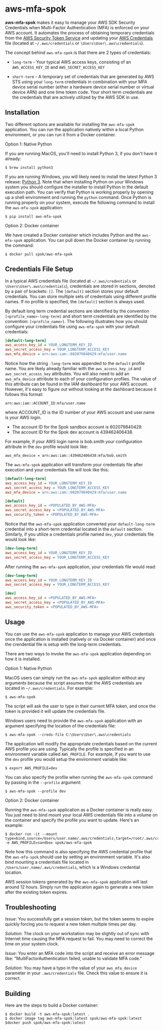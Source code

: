 aws-mfa-spok
=================================================================================================

**aws-mfa-spok** makes it easy to manage your AWS SDK Security Credentials when Multi-Factor Authentication (MFA) is enforced on your AWS account. It automates the process of obtaining temporary credentials from the [AWS Security Token Service](http://docs.aws.amazon.com/STS/latest/APIReference/Welcome.html) and updating your [AWS Credentials](https://blogs.aws.amazon.com/security/post/Tx3D6U6WSFGOK2H/A-New-and-Standardized-Way-to-Manage-Credentials-in-the-AWS-SDKs) file (located at `~/.aws/credentials` or `\Users\User\.aws\credentials`).

The concept behind `aws-mfa-spok` is that there are 2 types of credentials:

* `long-term` - Your typical AWS access keys, consisting of an `AWS_ACCESS_KEY_ID` and `AWS_SECRET_ACCESS_KEY`

* `short-term` - A temporary set of credentials that are generated by AWS STS using your `long-term` credentials in combination with your MFA device serial number (either a hardware device serial number or virtual device ARN) and one time token code. Your short term credentials are the credentials that are actively utilized by the AWS SDK in use.

Installation
-------------

Two different options are available for installing the `aws-mfa-spok` application. You can run the application natively within a local Python environment, or you can run it from a Docker container.

Option 1: Native Python

If you are running MacOS, you'll need to install Python 3, if you don't have it already:

```
$ brew install python3
```

If you are running Windows, you will likely need to install the latest Python 3 release: [Python 3](https://www.python.org/downloads/windows/). Note that when installing Python on your Windows system you should configure the installer to install Python in the default execution path. You can verify that Python is working properly by opening up a shell environment and running the `python` command. Once Python is running properly on your system, execute the following command to install the `aws-mfa-spok` application:

```
$ pip install aws-mfa-spok
```

Option 2: Docker container

We have created a Docker container which includes Python and the `aws-mfa-spok` application. You can pull down the Docker container by running the command:

```
$ docker pull spok/aws-mfa-spok
```

Credentials File Setup
----------------------

In a typical AWS credentials file (located at `~/.aws/credentials` or `\Users\User\.aws\credentials`), credentials are stored in sections, denoted by a pair of brackets: `[]`. The `[default]` section stores your default credentials. You can store multiple sets of credentials using different profile names. If no profile is specified, the `[default]` section is always used.

By default long term credential sections are identified by the convention `[<profile_name>-long-term]` and short term credentials are identified by the convention: `[<profile_name>]`. The following illustrates how you should configure your credentials file using `aws-mfa-spok` with your default credentials:

```ini
[default-long-term]
aws_access_key_id = YOUR_LONGTERM_KEY_ID
aws_secret_access_key = YOUR_LONGTERM_ACCESS_KEY
aws_mfa_device = arn:aws:iam::602079840429:mfa/user.name
```

Notice how the string `-long-term` was appended to the `default` profile name. You are likely already familiar with the `aws_access_key_id` and `aws_secret_access_key` attributes. You will also need to add an `aws_mfa_device` attribute to each of your configuration profiles. The value of this attribute can be found in the IAM dashboard for your AWS account. However, it's easy to figure out without looking at the dashboard because it follows this format:

```arn:aws:iam::ACCOUNT_ID:mfa/user.name```

where ACCOUNT_ID is the ID number of your AWS account and user.name is your AWS login.

* The account ID for the Spok sandbox account is 602079840429.
* The account ID for the Spok dev account is 439462406438.

For example, if your AWS login name is bob.smith your configuration attribute in the `dev` profile would look like:

```
aws_mfa_device = arn:aws:iam::439462406438:mfa/bob.smith
```

The `aws-mfa-spok` application will transform your credentials file after execution and your credentials file will look like this:

```ini
[default-long-term]
aws_access_key_id = YOUR_LONGTERM_KEY_ID
aws_secret_access_key = YOUR_LONGTERM_ACCESS_KEY
aws_mfa_device = arn:aws:iam::602079840429:mfa/user.name

[default]
aws_access_key_id = <POPULATED_BY_AWS-MFA>
aws_secret_access_key = <POPULATED_BY_AWS-MFA>
aws_security_token = <POPULATED_BY_AWS-MFA>
```

Notice that the `aws-mfa-spok` application converted your `default-long-term` credential into a short-term credential located in the `default` section. Similarly, if you utilize a credentials profile named `dev`, your credentials file would look like:

```ini
[dev-long-term]
aws_access_key_id = YOUR_LONGTERM_KEY_ID
aws_secret_access_key = YOUR_LONGTERM_ACCESS_KEY
```


After running the `aws-mfa-spok` application, your credentials file would read:

```ini
[dev-long-term]
aws_access_key_id = YOUR_LONGTERM_KEY_ID
aws_secret_access_key = YOUR_LONGTERM_ACCESS_KEY

[dev]
aws_access_key_id = <POPULATED_BY_AWS-MFA>
aws_secret_access_key = <POPULATED_BY_AWS-MFA>
aws_security_token = <POPULATED_BY_AWS-MFA>
```

Usage
-----

You can use the `aws-mfa-spok` application to manage your AWS credentials once the application is installed (natively or via Docker container) and once the crendential file is setup with the long-term credentials. 

There are two ways to invoke the `aws-mfa-spok` application depending on how it is installed.

Option 1: Native Python

MacOS users can simply run the `aws-mfa-spok` application without any arguments because the script assumes that the AWS credentials are located in `~/.aws/credentials`. For example:

```
$ aws-mfa-spok
```

The script will ask the user to type in their current MFA token, and once the token is provided it will update the credentials file.

Windows users need to provide the `aws-mfa-spok` application with an argument specifying the location of the credentials file:

```
$ aws-mfa-spok --creds-file C:\Users\User\.aws\credentials
```

The application will modify the appropriate credentials based on the current AWS profile you are using. Typically the profile is specified in an environment variable called `AWS_PROFILE`. For example, if you want to use the `dev` profile you would setup the environment variable like:

```
$ export AWS_PROFILE=dev
```

You can also specify the profile when running the `aws-mfa-spok` command by passing in the `--profile` argument:

```
$ aws-mfa-spok --profile dev
```


Option 2: Docker container

Running the `aws-mfa-spok` application as a Docker container is really easy. You just need to bind mount your local AWS credentials file into a volume on the container and specify the profile you want to update. Here's an example:

```
$ docker run -it --mount type=bind,source=/Users/user.name/.aws/credentials,target=/root/.aws/credentials -e AWS_PROFILE=sandbox spok/aws-mfa-spok
```

Note how this command is also specifying the AWS credential profile that the `aws-mfa-spok` should use by setting an environment variable. It's also bind mounting a credentials file located in `/Users/user.name/.aws/credentials`, which is a Windows credential location.

AWS session tokens generated by the `aws-mfa-spok` application will last around 12 hours. Simply run the application again to generate a new token after the existing token expires.


Troubleshooting
---------------

*Issue*: You successfully get a session token, but the token seems to expire quickly forcing you to request a new token multiple times per day.

*Solution*: The clock on your workstation may be slightly out of sync with Internet time causing the MFA request to fail. You may need to correct the time on your system clock.

*Issue*: You enter an MFA code into the script and receive an error message like: "MultiFactorAuthentication failed, unable to validate MFA code."

*Solution*: You may have a typo in the value of your `aws_mfa_device` parameter in your `.aws/credentials` file. Check this value to ensure it is correct.

Building
--------

Here are the steps to build a Docker container:

```
$ docker build -t aws-mfa-spok:latest .
$ docker image tag aws-mfa-spok:latest spok/aws-mfa-spok:latest
$docker push spok/aws-mfa-spok:latest
```